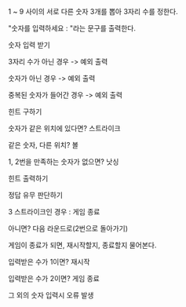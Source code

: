 1 ~ 9 사이의 서로 다른 숫자 3개를 뽑아 3자리 수를 정한다.

"숫자를 입력하세요 : "라는 문구를 출력한다.

숫자 입력 받기

3자리 수가 아닌 경우 -> 예외 출력

숫자가 아닌 경우 -> 예외 출력

중복된 숫자가 들어간 경우 -> 예외 출력

힌트 구하기

숫자가 같은 위치에 있다면? 스트라이크

같은 숫자, 다른 위치? 볼

1, 2번을 만족하는 숫자가 없으면? 낫싱

힌트 출력하기

정답 유무 판단하기

3 스트라이크인 경우 : 게임 종료

아니면? 다음 라운드로(2번으로 돌아가기)

게임이 종료가 되면, 재시작할지, 종료할지 물어본다.

입력받은 수가 1이면? 재시작

입력받은 수가 2이면? 게임 종료

그 외의 숫자 입력시 오류 발생
